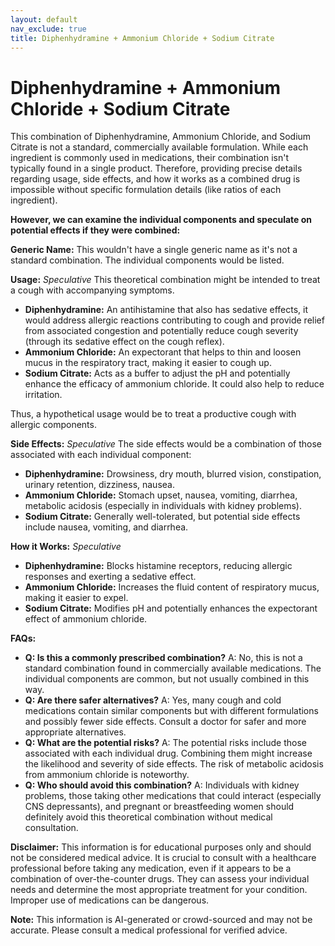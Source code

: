 ```yaml
---
layout: default
nav_exclude: true
title: Diphenhydramine + Ammonium Chloride + Sodium Citrate
---
```


# Diphenhydramine + Ammonium Chloride + Sodium Citrate

This combination of Diphenhydramine, Ammonium Chloride, and Sodium Citrate is not a standard, commercially available formulation.  While each ingredient is commonly used in medications, their combination isn't typically found in a single product.  Therefore, providing precise details regarding usage, side effects, and how it works as a combined drug is impossible without specific formulation details (like ratios of each ingredient).

**However, we can examine the individual components and speculate on potential effects if they were combined:**

**Generic Name:**  This wouldn't have a single generic name as it's not a standard combination.  The individual components would be listed.

**Usage:** *Speculative*  This theoretical combination might be intended to treat a cough with accompanying symptoms.

* **Diphenhydramine:** An antihistamine that also has sedative effects, it would address allergic reactions contributing to cough and provide relief from associated congestion and potentially reduce cough severity (through its sedative effect on the cough reflex).
* **Ammonium Chloride:** An expectorant that helps to thin and loosen mucus in the respiratory tract, making it easier to cough up.
* **Sodium Citrate:** Acts as a buffer to adjust the pH and potentially enhance the efficacy of ammonium chloride. It could also help to reduce irritation.

Thus, a hypothetical usage would be to treat a productive cough with allergic components.

**Side Effects:**  *Speculative* The side effects would be a combination of those associated with each individual component:

* **Diphenhydramine:** Drowsiness, dry mouth, blurred vision, constipation, urinary retention, dizziness, nausea.
* **Ammonium Chloride:** Stomach upset, nausea, vomiting, diarrhea, metabolic acidosis (especially in individuals with kidney problems).
* **Sodium Citrate:**  Generally well-tolerated, but potential side effects include nausea, vomiting, and diarrhea.


**How it Works:** *Speculative*

* **Diphenhydramine:** Blocks histamine receptors, reducing allergic responses and exerting a sedative effect.
* **Ammonium Chloride:** Increases the fluid content of respiratory mucus, making it easier to expel.
* **Sodium Citrate:** Modifies pH and potentially enhances the expectorant effect of ammonium chloride.


**FAQs:**

* **Q: Is this a commonly prescribed combination?** A: No, this is not a standard combination found in commercially available medications.  The individual components are common, but not usually combined in this way.
* **Q: Are there safer alternatives?** A: Yes, many cough and cold medications contain similar components but with different formulations and possibly fewer side effects. Consult a doctor for safer and more appropriate alternatives.
* **Q: What are the potential risks?** A: The potential risks include those associated with each individual drug. Combining them might increase the likelihood and severity of side effects. The risk of metabolic acidosis from ammonium chloride is noteworthy.
* **Q: Who should avoid this combination?** A: Individuals with kidney problems, those taking other medications that could interact (especially CNS depressants), and pregnant or breastfeeding women should definitely avoid this theoretical combination without medical consultation.



**Disclaimer:** This information is for educational purposes only and should not be considered medical advice.  It is crucial to consult with a healthcare professional before taking any medication, even if it appears to be a combination of over-the-counter drugs.  They can assess your individual needs and determine the most appropriate treatment for your condition.  Improper use of medications can be dangerous.


**Note:** This information is AI-generated or crowd-sourced and may not be accurate. Please consult a medical professional for verified advice.